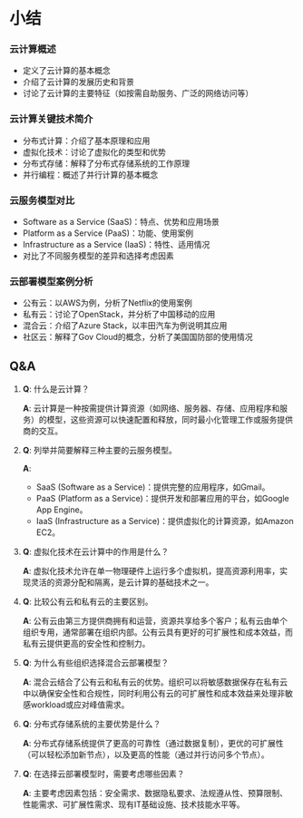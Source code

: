 # 小结

### 云计算概述
- 定义了云计算的基本概念
- 介绍了云计算的发展历史和背景
- 讨论了云计算的主要特征（如按需自助服务、广泛的网络访问等）

### 云计算关键技术简介
- 分布式计算：介绍了基本原理和应用
- 虚拟化技术：讨论了虚拟化的类型和优势
- 分布式存储：解释了分布式存储系统的工作原理
- 并行编程：概述了并行计算的基本概念

### 云服务模型对比
- Software as a Service (SaaS)：特点、优势和应用场景
- Platform as a Service (PaaS)：功能、使用案例
- Infrastructure as a Service (IaaS)：特性、适用情况
- 对比了不同服务模型的差异和选择考虑因素

### 云部署模型案例分析
- 公有云：以AWS为例，分析了Netflix的使用案例
- 私有云：讨论了OpenStack，并分析了中国移动的应用
- 混合云：介绍了Azure Stack，以丰田汽车为例说明其应用
- 社区云：解释了Gov Cloud的概念，分析了美国国防部的使用情况

## Q&A

1. **Q**: 什么是云计算？

   **A**: 云计算是一种按需提供计算资源（如网络、服务器、存储、应用程序和服务）的模型，这些资源可以快速配置和释放，同时最小化管理工作或服务提供商的交互。

2. **Q**: 列举并简要解释三种主要的云服务模型。
   
    **A**: 
   - SaaS (Software as a Service)：提供完整的应用程序，如Gmail。
   - PaaS (Platform as a Service)：提供开发和部署应用的平台，如Google App Engine。
   - IaaS (Infrastructure as a Service)：提供虚拟化的计算资源，如Amazon EC2。

3. **Q**: 虚拟化技术在云计算中的作用是什么？

    **A**: 虚拟化技术允许在单一物理硬件上运行多个虚拟机，提高资源利用率，实现灵活的资源分配和隔离，是云计算的基础技术之一。

4. **Q**: 比较公有云和私有云的主要区别。

    **A**: 公有云由第三方提供商拥有和运营，资源共享给多个客户；私有云由单个组织专用，通常部署在组织内部。公有云具有更好的可扩展性和成本效益，而私有云提供更高的安全性和控制力。

5. **Q**: 为什么有些组织选择混合云部署模型？
   
    **A**: 混合云结合了公有云和私有云的优势。组织可以将敏感数据保存在私有云中以确保安全性和合规性，同时利用公有云的可扩展性和成本效益来处理非敏感workload或应对峰值需求。

6. **Q**: 分布式存储系统的主要优势是什么？
   
    **A**: 分布式存储系统提供了更高的可靠性（通过数据复制），更优的可扩展性（可以轻松添加新节点），以及更高的性能（通过并行访问多个节点）。

7. **Q**: 在选择云部署模型时，需要考虑哪些因素？
   
    **A**: 主要考虑因素包括：安全需求、数据隐私要求、法规遵从性、预算限制、性能需求、可扩展性需求、现有IT基础设施、技术技能水平等。

